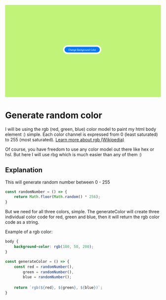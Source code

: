 <p align="center">
  <img src="https://github.com/IAmTahazzot/Archive/blob/main/projects/100-small-projects/change-background-color/screenshot.png" 
       width="750px"
       alt="Project Screenshot"/>
</p>

# Generate random color

I will be using the rgb (red, green, blue) color model to paint my html body element :) simple. Each color channel is expressed from 0 (least saturated) to 255 (most saturated). [Learn more about rgb (Wikipedia)][1]

Of course, you have freedom to use any color model out there like hex or hsl. But here I will use rbg which is much easier than any of them :)

## Explanation

This will generate random number between 0 - 255

```js
const randomNumber = () => {
    return Math.floor(Math.random() * 256); 
}
```

But we need for all three colors, simple.
The generateColor will create three individual color code for red, green and blue, then it will return the rgb color code as a string.

Example of a rgb color:

```css
body {
    background-color: rgb(100, 50, 200);
}
```

```js
const generateColor = () => {
    const red = randomNumber(),
        green = randomNumber(),
        blue = randomNumber();

    return `rgb(${red}, ${green}, ${blue})`;
}
```

[1]: https://en.wikipedia.org/wiki/RGB_color_model
